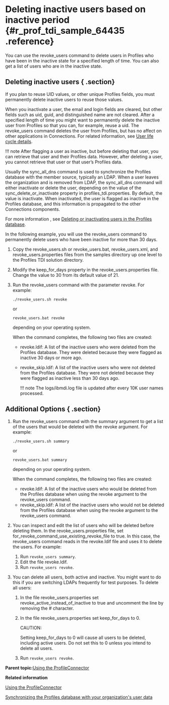 # Deleting inactive users based on inactive period {#r_prof_tdi_sample_64435 .reference}

You can use the revoke\_users command to delete users in Profiles who have been in the inactive state for a specified length of time. You can also get a list of users who are in the inactive state.

## Deleting inactive users { .section}

If you plan to reuse UID values, or other unique Profiles fields, you must permanently delete inactive users to reuse those values.

When you inactivate a user, the email and login fields are cleared, but other fields such as uid, guid, and distinguished name are not cleared. After a specified length of time you might want to permanently delete the inactive user from Profiles so that you can, for example, reuse a uid. The revoke\_users command deletes the user from Profiles, but has no affect on other applications in Connections. For related information, see [User life cycle details](c_admin_common_user_life_cycle_goal.md).

!!! note
    After flagging a user as inactive, but before deleting that user, you can retrieve that user and their Profiles data. However, after deleting a user, you cannot retrieve that user or that user’s Profiles data.

Usually the sync\_all\_dns command is used to synchronize the Profiles database with the member source, typically an LDAP. When a user leaves the organization and is removed from LDAP, the sync\_all\_dns command will either inactivate or delete the user, depending on the value of the sync\_delete\_or\_inactivate property in profiles\_tdi.properties. By default, the value is inactivate. When inactivated, the user is flagged as inactive in the Profiles database, and this information is propagated to the other Connections components.

For more information , see [Deleting or inactivating users in the Profiles database](t_admin_profiles_delete_users.md).

In the following example, you will use the revoke\_users command to permanently delete users who have been inactive for more than 30 days.

1.  Copy the revoke\_users.sh or revoke\_users.bat, revoke\_users.xml, and revoke\_users.properties files from the samples directory up one level to the Profiles TDI solution directory.
2.  Modify the keep\_for\_days property in the revoke\_users.properties file. Change the value to 30 from its default value of 21.
3.  Run the revoke\_users command with the parameter revoke. For example:

    ```
    ./revoke_users.sh revoke
    ```

    or

    ```
    revoke_users.bat revoke
    ```

    depending on your operating system.

    When the command completes, the following two files are created:

    -   revoke.ldif: A list of the inactive users who were deleted from the Profiles database. They were deleted because they were flagged as inactive 30 days or more ago.
    -   revoke\_skip.ldif: A list of the inactive users who were not deleted from the Profiles database. They were not deleted because they were flagged as inactive less than 30 days ago.

        !!! note
    The logs/ibmdi.log file is updated after every 10K user names processed.


## Additional Options { .section}

1.  Run the revoke\_users command with the summary argument to get a list of the users that would be deleted with the revoke argument. For example:

    ```
    ./revoke_users.sh summary
    ```

    or

    ```
    revoke_users.bat summary
    ```

    depending on your operating system.

    When the command completes, the following two files are created:

    -   revoke.ldif: A list of the inactive users who would be deleted from the Profiles database when using the revoke argument to the revoke\_users command.
    -   revoke\_skip.ldif: A list of the inactive users who would not be deleted from the Profiles database when using the revoke argument to the revoke\_users command.
2.  You can inspect and edit the list of users who will be deleted before deleting them. In the revoke\_users.properties file, set for\_revoke\_command\_use\_existing\_revoke\_file to true. In this case, the revoke\_users command reads in the revoke.ldif file and uses it to delete the users. For example:
    1.  Run `revoke_users summary`.
    2.  Edit the file revoke.ldif.
    3.  Run `revoke_users revoke`.
3.  You can delete all users, both active and inactive. You might want to do this if you are switching LDAPs frequently for test purposes. To delete all users:
    1.  In the file revoke\_users.properties set revoke\_active\_instead\_of\_inactive to true and uncomment the line by removing the \# character.
    2.  In the file revoke\_users.properties set keep\_for\_days to 0.

        CAUTION:

        Setting keep\_for\_days to 0 will cause all users to be deleted, including active users. Do not set this to 0 unless you intend to delete all users.

    3.  Run `revoke_users revoke`.

**Parent topic:**[Using the ProfileConnector](../admin/t_admin_profiles_using_profile_connector.md)

**Related information**  


[Using the ProfileConnector](../admin/t_admin_profiles_using_profile_connector.md)

[Synchronizing the Profiles database with your organization's user data](../admin/t_admin_profiles_sync_ldap.md)

